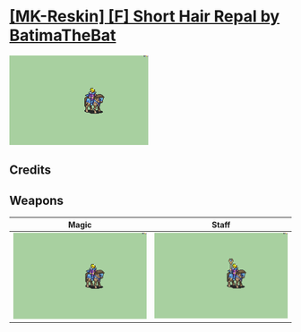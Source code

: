 # [\[MK-Reskin\] \[F\] Short Hair Repal by BatimaTheBat](./)
 

<img src="./6.%20Magic/Magic_000.png" alt="[MK-Reskin] [F] Short Hair Repal by BatimaTheBat standing" />

## Credits



## Weapons
 

|Magic |Staff |
|  :---: | :---: |
| <img alt="Magic animation" src="./6.%20Magic/Magic.gif" /> | <img alt="Staff animation" src="./7.%20Staff/Staff.gif" /> |
